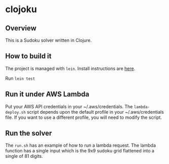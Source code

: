 # clojoku

## Overview

This is a Sudoku solver written in Clojure.

## How to build it

The project is managed with `lein`.  Install instructions are [here](http://leiningen.org/).

Run `lein test`

## Run it under AWS Lambda

Put your AWS API credentials in your ~/.aws/credentials.  The `lambda-deploy.sh` script depends upon the default profile in your ~/.aws/credentials file.  If you want to use a different profile, you will need to modify the script.


## Run the solver

The `run.sh` has an example of how to run a lambda request.  The lambda function has a single input which is the 9x9 sudoku grid flattened into a single of 81 digits.